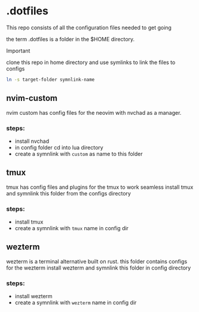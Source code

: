 # .dotfiles

This repo consists of all the configuration files needed to get going

the term .dotfiles is a folder in the $HOME directory.

> [!important]
> clone this repo in home directory and use symlinks to link the files to configs

```bash
ln -s target-folder symnlink-name
```

## nvim-custom

nvim custom has config files for the neovim with nvchad as a manager.

### steps:

- install nvchad
- in config folder cd into lua directory
- create a symnlink with `custom` as name to this folder

## tmux

tmux has config files and plugins for the tmux to work seamless
install tmux and symnlink this folder from the configs directory

### steps:

- install tmux
- create a symnlink with `tmux` name in config dir

## wezterm

wezterm is a terminal alternative built on rust. this folder contains configs for the wezterm
install wezterm and symnlink this folder in config directory

### steps:

- install wezterm
- create a symnlink with `wezterm` name in config dir
